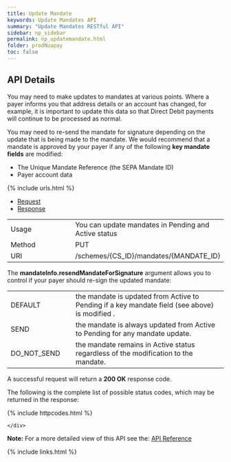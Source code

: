 ```yaml
---
title: Update Mandate
keywords: Update Mandates API
summary: "Update Mandates RESTful API"
sidebar: np_sidebar
permalink: np_updatemandate.html
folder: prodNuapay
toc: false
---
```


## API Details

You may need to make updates to mandates at various points. Where a payer informs you that address details or an account has changed, for example, it is important to update this data so that Direct Debit payments will continue to be processed as normal.

You may need to re-send the mandate for signature depending on the update that is being made to the mandate. 
We would recommend that a mandate is approved by your payer if any of the following <b>key mandate fields</b> are modified:

* The Unique Mandate Reference (the SEPA Mandate ID)
* Payer account data

{% include urls.html %}

<ul id="profileTabs" class="nav nav-tabs">
    <li class="active"><a href="#profile" data-toggle="tab">Request</a></li>
    <li><a href="#about" data-toggle="tab">Response</a></li>
   
</ul>
  <div class="tab-content">
<div role="tabpanel" class="tab-pane active" id="profile">


  <table>
<colgroup>
<col width="30%" />
<col width="90%" />
</colgroup>

<tbody>
<tr>
<td markdown="span">Usage</td>
<td markdown="span">You can update mandates in Pending and Active status</td>
</tr>
<tr>
<td markdown="span">Method</td>
<td markdown="span"><span class="label label-primary">PUT </span>
</td>
</tr>
<tr>
<td markdown="span">URI</td>
<td markdown="span">/schemes/{CS_ID}/mandates/{MANDATE_ID}
</td>
</tr>
</tbody>
</table>

<p>The <b>mandateInfo.resendMandateForSignature</b> argument allows you to control if your payer should re-sign the updated mandate: </p>

<table>
<colgroup>
<col width="30%" />
<col width="90%" />
</colgroup>

<tbody>
<tr>
<td markdown="span">DEFAULT</td>
<td markdown="span">the mandate is updated from Active to Pending if a key mandate field (see above) is modified .</td>
</tr>
<tr>
<td markdown="span">SEND</td>
<td markdown="span">the mandate is always updated from Active to Pending for any mandate update.
</td>
</tr>
<tr>
<td markdown="span">DO_NOT_SEND</td>
<td markdown="span">the mandate remains in Active status regardless of the modification to the mandate.
</td>
</tr>
</tbody>
</table>

</div>

<div role="tabpanel" class="tab-pane" id="about">
<p>A successful request will return a <b>200 OK</b> response code.</p>
<p>The following is the complete list of possible status codes, which may be returned in the response:</p>
      {% include httpcodes.html %}
    
    
    </div>


</div>

<b>Note:</b> For a more detailed view of this API see the: <a href="https://docs.nuapay.com/v1/#update-mandate" target = '_blank'><i class="fa fa-cogs"></i> API Reference</a>


<!--{% include swaggerlink.html %}-->



{% include links.html %}
